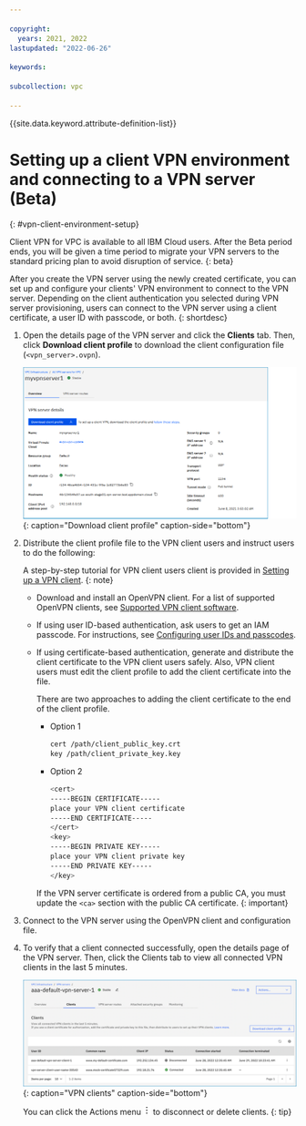 ```yaml
---

copyright:
  years: 2021, 2022
lastupdated: "2022-06-26"

keywords:

subcollection: vpc

---
```


{{site.data.keyword.attribute-definition-list}}

# Setting up a client VPN environment and connecting to a VPN server (Beta)
{: #vpn-client-environment-setup}

Client VPN for VPC is available to all IBM Cloud users. After the Beta period ends, you will be given a time period to migrate your VPN servers to the standard pricing plan to avoid disruption of service.
{: beta}

After you create the VPN server using the newly created certificate, you can set up and configure your clients' VPN environment to connect to the VPN server. Depending on the client authentication you selected during VPN server provisioning, users can connect to the VPN server using a client certificate, a user ID with passcode, or both.
{: shortdesc}

1. Open the details page of the VPN server and click the **Clients** tab. Then, click **Download client profile** to download the client configuration file (`<vpn_server>.ovpn`).

   ![Download client profile](images/vpn-download-client-profile.png){: caption="Download client profile" caption-side="bottom"}

1. Distribute the client profile file to the VPN client users and instruct users to do the following: 

   A step-by-step tutorial for VPN client users client is provided in [Setting up a VPN client](/docs/vpc?topic=vpc-setting-up-vpn-client).
   {: note}

   * Download and install an OpenVPN client. For a list of supported OpenVPN clients, see [Supported VPN client software](/docs/vpc?topic=vpc-client-to-site-vpn-planning#vpn-client-software).
   * If using user ID-based authentication, ask users to get an IAM passcode. For instructions, see [Configuring user IDs and passcodes](/docs/vpc?topic=vpc-client-to-site-authentication#client-to-site-configuration-passcode).
   * If using certificate-based authentication, generate and distribute the client certificate to the VPN client users safely. Also, VPN client users must edit the client profile to add the client certificate into the file. 
      
      There are two approaches to adding the client certificate to the end of the client profile.
   
      * Option 1 
      
         ```sh
         cert /path/client_public_key.crt
         key /path/client_private_key.key
         ``` 
      
      * Option 2 
      
         ```sh
         <cert>
         -----BEGIN CERTIFICATE-----
         place your VPN client certificate
         -----END CERTIFICATE-----
         </cert>
         <key>
         -----BEGIN PRIVATE KEY-----
         place your VPN client private key
         -----END PRIVATE KEY-----
         </key>
         ``` 
         
      If the VPN server certificate is ordered from a public CA, you must update the `<ca>` section with the public CA certificate. 
      {: important}

1. Connect to the VPN server using the OpenVPN client and configuration file.
1. To verify that a client connected successfully, open the details page of the VPN server. Then, click the Clients tab to view all connected VPN clients in the last 5 minutes. 

   ![VPN clients](images/vpn-clients.png){: caption="VPN clients" caption-side="bottom"}

   You can click the Actions menu ![Actions menu](images/overflow.png) to disconnect or delete clients.
   {: tip}
